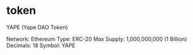 # token
YAPE (Yape DAO Token)

Network: Ethereum
Type: ERC-20
Max Supply: 1,000,000,000 (1 Billion)
Decimals: 18
Symbol: YAPE
